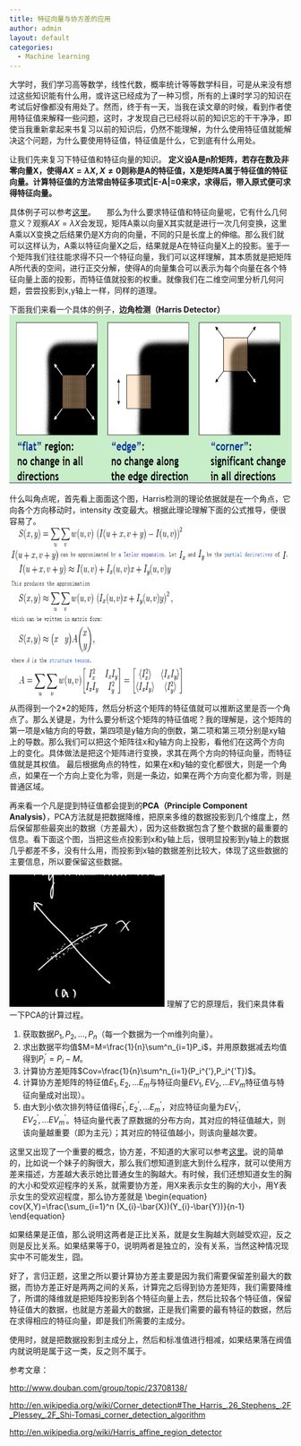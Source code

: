 ```yaml
---
title: 特征向量与协方差的应用
author: admin
layout: default
categories:
  - Machine learning
---
```


大学时，我们学习高等数学，线性代数，概率统计等等数学科目，可是从来没有想过这些知识能有什么用，或许这已经成为了一种习惯，所有的上课时学习的知识在考试后好像都没有用处了。然而，终于有一天，当我在读文章的时候，看到作者使用特征值来解释一些问题，这时，才发现自己已经将以前的知识忘的干干净净，即使当我重新拿起来书复习以前的知识后，仍然不能理解，为什么使用特征值就能解决这个问题，为什么要使用特征值，特征值是什么，它到底有什么用处。



让我们先来复习下特征值和特征向量的知识。
**定义设A是n阶矩阵，若存在数及非零向量X，使得$AX=\lambda X,X≠0$则称是A的特征值，X是矩阵A属于特征值的特征向量。计算特征值的方法常由特征多项式|E-A|=0来求，求得后，带入原式便可求得特征向量。**


具体例子可以参考[这里](http://student.zjzk.cn/course_ware/web-gcsx/gcsx/chapter4/chapter4.1.htm)。	
     
那么为什么要求特征值和特征向量呢，它有什么几何意义？观察$AX=\lambda X$会发现，矩阵A乘以向量X其实就是进行一次几何变换，这里A乘以X变换之后结果仍是X方向的向量，不同的只是长度上的伸缩。那么我们就可以这样认为，A乘以特征向量X之后，结果就是A在特征向量X上的投影。鉴于一个矩阵我们往往能求得不只一个特征向量，我们可以这样理解，其本质就是把矩阵A所代表的空间，进行正交分解，使得A的向量集合可以表示为每个向量在各个特征向量上面的投影，而特征值就投影的权重。就像我们在二维空间里分析几何问题，尝尝投影到x,y轴上一样，同样的道理。


下面我们来看一个具体的例子，**边角检测（Harris Detector）**
<img src="/assets/images/2012/9/2.png"  width="700" height="301" />


什么叫角点呢，首先看上面面这个图，Harris检测的理论依据就是在一个角点，它向各个方向移动时，intensity 改变最大。根据此理论理解下面的公式推导，便很容易了。
<img src="/assets/images/2012/9/1.png" width="700" height="311" />
从而得到一个2\*2的矩阵，然后分析这个矩阵的特征值就可以推断这里是否一个角点了。那么关键是，为什么要分析这个矩阵的特征值呢？我的理解是，这个矩阵的第一项是x轴方向的导数，第四项是y轴方向的倒数，第二项和第三项分别是xy轴上的导数。那么我们可以把这个矩阵往x和y轴方向上投影，看他们在这两个方向上的变化。具体做法是把这个矩阵进行变换，求其在两个方向的特征向量，而特征值就是其权值。
最后根据角点的特性，如果在x和y轴的变化都很大，则是一个角点，如果在一个方向上变化为零，则是一条边，如果在两个方向变化都为零，则是普通区域。

再来看一个凡是提到特征值都会提到的**PCA（Principle Component Analysis）**，PCA方法就是把数据降维，把原来多维的数据投影到几个维度上，然后保留那些最突出的数据（方差最大），因为这些数据包含了整个数据的最重要的信息。看下面这个图，当把这些点投影到x和y轴上后，很明显投影到y轴上的数据几乎都差不多，没有什么用，而投影到x轴的数据差别比较大，体现了这些数据的主要信息，所以要保留这些数据。

<img src="/assets/images/2012/9/3.png"  />
理解了它的原理后，我们来具体看一下PCA的计算过程。

1. 获取数据$P_1,P_2,...,P_n$（每一个数据为一个m维列向量）。
2. 求出数据平均值$M=M=\frac{1}{n}\sum^n_{i=1}P_i$，并用原数据减去均值得到$P_i^{'}= P_i-M$。
3. 计算协方差矩阵$Cov=\frac{1}{n}\sum^n_{i=1}(P_i^{'},P_i^{'T})$。
4. 计算协方差矩阵的特征值$E_1,E_2,...E_m$与特征向量$EV_1,EV_2,...EV_m$特征值与特征向量成对出现）。
5. 由大到小依次排列特征值得$E_1^{'},E_2^{'},...E_m^{'}$，对应特征向量为$EV_1^{'},EV_2^{'},...EV_m^{'}$。特征向量代表了原数据的分布方向，其对应的特征值越大，则该向量越重要（即为主元）；其对应的特征值越小，则该向量越次要。


这里又出现了一个重要的概念，协方差，不知道的大家可以参考[这里](http://pinkyjie.com/2010/08/31/covariance/)。说的简单的，比如说一个妹子的胸很大，那么我们想知道到底大到什么程序，就可以使用方差来描述，方差越大表示她比普通女生的胸越大。有时候，我们还想知道女生的胸的大小和受欢迎程序的关系，就需要协方差，用X来表示女生的胸的大小，用Y表示女生的受欢迎程度，那么协方差就是
\begin{equation} cov(X,Y)=\frac{\sum_{i=1}^n (X_{i}-\bar{X})(Y_{i}-\bar{Y})}{n-1} \end{equation}

如果结果是正值，那么说明这两者是正比关系，就是女生胸越大则越受欢迎，反之则是反比关系。如果结果等于0，说明两者是独立的，没有关系，当然这种情况现实中不可能发生，囧。

好了，言归正题，这里之所以要计算协方差主要是因为我们需要保留差别最大的数据，而协方差正好是两两之间的关系，计算完之后得到协方差矩阵，我们需要降维了，所谓的降维就是把矩阵投影到各个特征向量上去，然后比较各个特征值，保留特征值大的数据，也就是方差最大的数据，正是我们需要的最有特征的数据，然后在求得相应的特征向量，即是我们所需要的主成分。

使用时，就是把数据投影到主成分上，然后和标准值进行相减，如果结果落在阀值内就说明是属于这一类，反之则不属于。

参考文章：

http://www.douban.com/group/topic/23708138/

http://en.wikipedia.org/wiki/Corner_detection#The_Harris_.26_Stephens_.2F_Plessey_.2F_Shi-Tomasi_corner_detection_algorithm

http://en.wikipedia.org/wiki/Harris_affine_region_detector